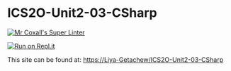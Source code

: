 # ICS2O-Unit2-03-CSharp
[![Mr Coxall's Super Linter](https://github.com/Liya-Getachew/ICS2O-Unit2-03-CSharp/workflows/Mr%20Coxall's%20Super%20Linter/badge.svg)](https://github.com/Liya-Getachew/ICS2O-Unit2-03-CSharp/actions/)

[![Run on Repl.it](https://repl.it/badge/github/Liya-Getachew/ICS2O-Unit2-03-CSharp)](https://repl.it/github/Liya-Getachew/ICS2O-Unit2-03-CSharp)

This site can be found at: [https://Liya-Getachew/ICS2O-Unit2-03-CSharp](https://Liya-Getachew/ICS2O-Unit2-03-CSharp)
